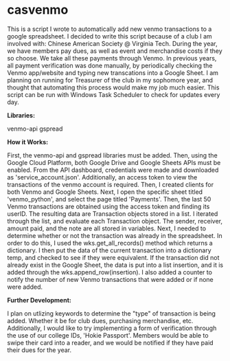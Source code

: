 # casvenmo

This is a script I wrote to automatically add new venmo transactions to a google spreadsheet. I decided to write this script because of a club I am involved with:
Chinese American Society @ Virginia Tech. During the year, we have members pay dues, as well as event and merchandise costs if they so choose. We take all these payments
through Venmo. In previous years, all payment verification was done manually, by periodically checking the Venmo app/website and typing new transcations into a Google
Sheet. I am planning on running for Treasurer of the club in my sophomore year, and thought that automating this process would make my job much easier. This script can
be run with Windows Task Scheduler to check for updates every day.


**Libraries:**

venmo-api
gspread


**How it Works:**

First, the venmo-api and gspread libraries must be added. Then, using the Google Cloud Platform, both Google Drive and Google Sheets APIs must be enabled.
From the API dashboard, credentials were made and downloaded as 'service_account.json'. Additionally, an access token to view the transactions of the venmo account
is required. Then, I created clients for both Venmo and Google Sheets. Next, I open the specific sheet titled 'venmo_python', and select the page titled 'Payments'.
Then, the last 50 Venmo transactions are obtained using the access token and finding its userID. The resulting data are Transaction objects stored in a list.
I iterated through the list, and evaluate each Transaction object. The sender, receiver, amount paid, and the note are all stored in variables. Next, I needed to 
determine whether or not the transaction was already in the spreadsheet. In order to do this, I used the wks.get_all_records() method which returns a dictionary.
I then put the data of the current transaction into a dictionary temp, and checked to see if they were equivalent. If the transaction did not already exist in the
Google Sheet, the data is put into a list insertion, and it is added through the wks.append_row(insertion). I also added a counter to notify the number of new Venmo
transactions that were added or if none were added.


**Further Development:**

I plan on utlizing keywords to determine the "type" of transaction is being added. Whether it be for club dues, purchasing merchandise, etc.
Additionally, I would like to try implementing a form of verification through the use of our college IDs, 'Hokie Passport'. Members would be able to swipe their card
into a reader, and we would be notified if they have paid their dues for the year.
